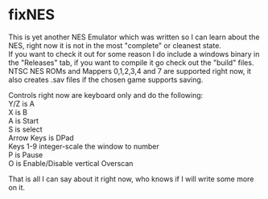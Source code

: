 # fixNES
This is yet another NES Emulator which was written so I can learn about the NES, right now it is not in the most "complete" or cleanest state.  
If you want to check it out for some reason I do include a windows binary in the "Releases" tab, if you want to compile it go check out the "build" files.  
NTSC NES ROMs and Mappers 0,1,2,3,4 and 7 are supported right now, it also creates .sav files if the chosen game supports saving.    

Controls right now are keyboard only and do the following:  
Y/Z is A  
X is B  
A is Start  
S is select  
Arrow Keys is DPad  
Keys 1-9 integer-scale the window to number  
P is Pause  
O is Enable/Disable vertical Overscan    

That is all I can say about it right now, who knows if I will write some more on it.  